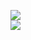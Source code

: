 [![](https://img.shields.io/badge/Made%20With-Github%20Spray-lightgrey.svg?style=for-the-badge&logo=github)](https://github.com/Annihil/github-spray#6927)  
[![](https://i.imgur.com/2DrTn0Z.gif)](https://github.com/Annihil/github-spray)
